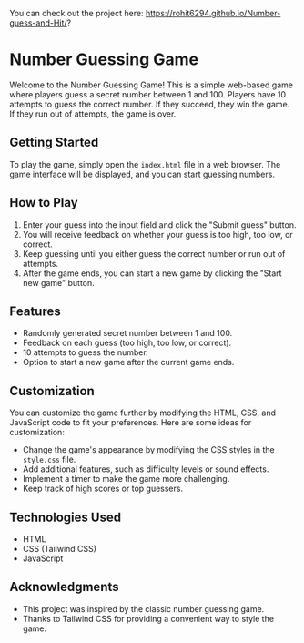 You can check out the project here: https://rohit6294.github.io/Number-guess-and-Hit/?

# Number Guessing Game

Welcome to the Number Guessing Game! This is a simple web-based game where players guess a secret number between 1 and 100. Players have 10 attempts to guess the correct number. If they succeed, they win the game. If they run out of attempts, the game is over.

## Getting Started

To play the game, simply open the `index.html` file in a web browser. The game interface will be displayed, and you can start guessing numbers.

## How to Play

1. Enter your guess into the input field and click the "Submit guess" button.
2. You will receive feedback on whether your guess is too high, too low, or correct.
3. Keep guessing until you either guess the correct number or run out of attempts.
4. After the game ends, you can start a new game by clicking the "Start new game" button.

## Features

- Randomly generated secret number between 1 and 100.
- Feedback on each guess (too high, too low, or correct).
- 10 attempts to guess the number.
- Option to start a new game after the current game ends.

## Customization

You can customize the game further by modifying the HTML, CSS, and JavaScript code to fit your preferences. Here are some ideas for customization:

- Change the game's appearance by modifying the CSS styles in the `style.css` file.
- Add additional features, such as difficulty levels or sound effects.
- Implement a timer to make the game more challenging.
- Keep track of high scores or top guessers.

## Technologies Used

- HTML
- CSS (Tailwind CSS)
- JavaScript



## Acknowledgments

- This project was inspired by the classic number guessing game.
- Thanks to Tailwind CSS for providing a convenient way to style the game.


